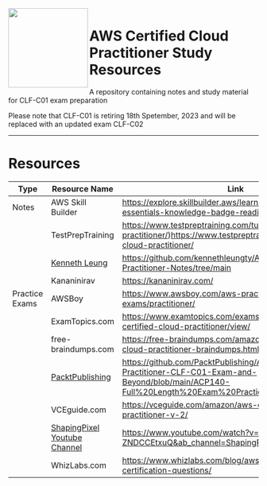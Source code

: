 <img align="left" width="160" height="160" src="https://images.credly.com/size/680x680/images/00634f82-b07f-4bbd-a6bb-53de397fc3a6/image.png">

# AWS Certified Cloud Practitioner Study Resources
A repository containing notes and study material for CLF-C01 exam preparation

Please note that CLF-C01 is retiring 18th Spetember, 2023 and will be replaced with an updated exam CLF-C02

<hr>

# Resources

| Type  | Resource Name | Link |
| ------------- | ------------- | ------------- |
| Notes  | AWS Skill Builder | https://explore.skillbuilder.aws/learn/lp/82/cloud-essentials-knowledge-badge-readiness-path  |
|  | TestPrepTraining | https://www.testpreptraining.com/tutorial/aws-cloud-practitioner/)https://www.testpreptraining.com/tutorial/aws-cloud-practitioner/  |
|  | [Kenneth Leung](https://github.com/kennethleungty) | https://github.com/kennethleungty/AWS-Certified-Cloud-Practitioner-Notes/tree/main |
|  | Kananinirav | https://kananinirav.com/ |
| Practice Exams | AWSBoy | https://www.awsboy.com/aws-practice-exams/practitioner/ |
|  | ExamTopics.com | https://www.examtopics.com/exams/amazon/aws-certified-cloud-practitioner/view/  |
|  | free-braindumps.com | https://free-braindumps.com/amazon/free-aws-certified-cloud-practitioner-braindumps.html?p=2  |
|  | [PacktPublishing](https://github.com/PacktPublishing) | https://github.com/PacktPublishing/AWS-Certified-Cloud-Practitioner-CLF-C01-Exam-and-Beyond/blob/main/ACP140-Full%20Length%20Exam%20Practice%20Test.pdf  |
|  | VCEguide.com | https://vceguide.com/amazon/aws-certified-cloud-practitioner-v-2/  |
|  | [ShapingPixel Youtube Channel](https://www.youtube.com/@shapingpixel) | https://www.youtube.com/watch?v=-ZNDCCEtxuQ&ab_channel=ShapingPixel  |
| | WhizLabs.com | https://www.whizlabs.com/blog/aws-cloud-practitioner-certification-questions/ |
